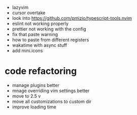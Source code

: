 - lazyvim
- cursor overtake
- look into https://github.com/pmizio/typescript-tools.nvim
- eslint not working properly
- prettier not working with the config
- fix that paste warning
- how to paste from different registers
- wakatime with async stuff
- add mini.icons

# code refactoring
- manage plugins better
- mnage overriding vim settings better
- move to 2.5 v
- move all customizations to custom dir
- improve loading time
